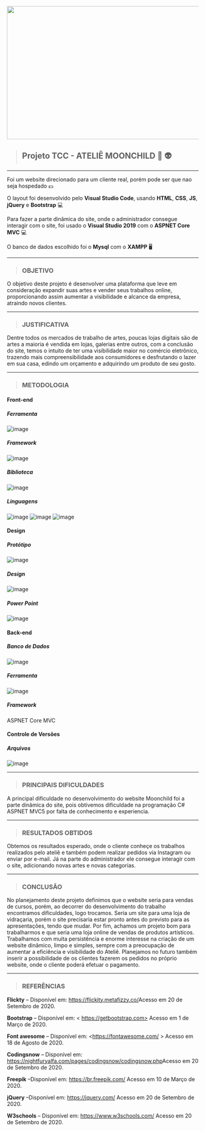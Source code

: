 

<p align="center">
  <img width="1200" height="350" src="https://image.freepik.com/vetores-gratis/ilustracao-dos-desenhos-animados-do-espaco-com-diferentes-planetas-galaxia-cosmos-elemento-do-universo-para-jogos-de-computador-livro-para-criancas_104571-83.jpg">
</p>

> ## Projeto TCC - ATELIÊ MOONCHILD :rocket: :alien:

---

Foi um website direcionado para um cliente real, porém pode ser que nao seja hospedado :dollar:

O layout foi desenvolvido pelo **Visual Studio Code**, usando **HTML**, **CSS**, **JS**, **jQuery** e **Bootstrap** :computer:

Para fazer a parte dinâmica do site, onde o administrador consegue interagir com o site, foi usado o **Visual Studio 2019** com o **ASPNET Core MVC** :computer:

O banco de dados escolhido foi o **Mysql** com o **XAMPP** 🖥️

---

> ### OBJETIVO 

O objetivo deste projeto é desenvolver uma plataforma que leve em consideração
expandir suas artes e vender seus trabalhos online, proporcionando assim aumentar a visibilidade e alcance da empresa, atraindo novos clientes.

---

> ### JUSTIFICATIVA

Dentre todos os mercados de trabalho de artes, poucas lojas digitais são de artes a maioria é vendida em lojas, galerias entre outros, com a conclusão do site, 
temos o intuito de ter uma visibilidade maior no comércio eletrônico, trazendo mais compreensibilidade aos consumidores e desfrutando o lazer em sua casa, 
edindo um orçamento e adquirindo um produto de seu gosto.

---

> ### METODOLOGIA

#### Front-end

##### Ferramenta

![image](https://img.shields.io/badge/Visual_Studio_Code-007ACC?style=for-the-badge&logo=visual-studio-code&logoColor=white)

##### Framework

![image](https://img.shields.io/badge/Bootstrap-563D7C?style=for-the-badge&logo=bootstrap&logoColor=white)

##### Biblioteca

![image](https://img.shields.io/badge/jQuery-0769AD?style=for-the-badge&logo=jquery&logoColor=white)
    
##### Linguagens

![image](https://img.shields.io/badge/HTML5-E34F26?style=for-the-badge&logo=html5&logoColor=white)
![image](https://img.shields.io/badge/CSS3-1572B6?style=for-the-badge&logo=css3&logoColor=white)
![image](https://img.shields.io/badge/JavaScript-323330?style=for-the-badge&logo=javascript&logoColor=F7DF1E)

#### Design

##### Protótipo

![image](https://img.shields.io/badge/Adobe_XD-FF26BE?style=for-the-badge&logo=adobe-xd&logoColor=white)

##### Design

![image](https://img.shields.io/badge/Adobe_Photoshop-31A8FE?style=for-the-badge&logo=adobe-photoshop&logoColor=white)

##### Power Point

![image](https://img.shields.io/badge/Canva-31A8FF?style=for-the-badge&logo=canva&logoColor=white)

#### Back-end

##### Banco de Dados

![image](https://img.shields.io/badge/MySQL-00000F?style=for-the-badge&logo=mysql&logoColor=white)

##### Ferramenta

![image](https://img.shields.io/badge/Visual_Studio-5C2D91?style=for-the-badge&logo=visual-studio&logoColor=white)
    
##### Framework

 ASPNET Core MVC

#### Controle de Versões

##### Arquivos

![image](https://img.shields.io/badge/GitHub-181717?style=for-the-badge&logo=GitHub&logoColor=white)

---

> ### PRINCIPAIS DIFICULDADES

A principal dificuldade no desenvolvimento do website Moonchild foi a parte dinâmica do site, pois obtivemos dificuldade na 
programação C# ASPNET MVC5 por falta de conhecimento e experiencia.

---

> ### RESULTADOS OBTIDOS

Obtemos os resultados esperado, onde o cliente conheçe os trabalhos realizados pelo ateliê e também podem realizar pedidos via Instagram ou enviar por e-mail. 
Já na parte do administrador ele consegue interagir com o site, adicionando novas artes e novas categorias.

---

> ### CONCLUSÃO

No planejamento deste projeto definimos que o website seria para vendas de cursos, porém, ao decorrer do desenvolvimento do trabalho encontramos dificuldades, logo trocamos. 
Seria um site para uma loja de vidraçaria, porém o site precisaria estar pronto antes do previsto para as apresentações, tendo que mudar. Por fim, achamos um projeto bom para trabalharmos e que seria uma loja online de vendas de produtos artísticos. Trabalhamos com muita persistência e enorme interesse na criação de um website dinâmico, limpo e simples, sempre com a preocupação de aumentar a eficiência e visibilidade do Ateliê. Planejamos no futuro também inserir a possibilidade de os clientes fazerem os pedidos no próprio website, onde o cliente poderá efetuar o pagamento.

---

> ### REFERÊNCIAS

**Flickty** – Disponível em: <https://flickity.metafizzy.co/>Acesso em 20 de Setembro de 2020.

**Bootstrap** – Disponível em: < https://getbootstrap.com> Acesso em 1 de Março de 2020.

**Font awesome** – Disponível em: <https://fontawesome.com/ > Acesso em 18 de Agosto de 2020.

**Codingsnow** – Disponível em: <https://nightfuryalfa.com/pages/codingsnow/codingsnow.php>Acesso em 20 de Setembro de 2020.

**Freepik** –Disponível em: <https://br.freepik.com/> Acesso em 10 de Março de 2020.

**jQuery** –Disponível em: <https://jquery.com/> Acesso em 20 de Setembro de 2020.

**W3schools** – Disponível em: <https://www.w3schools.com/> Acesso em 20 de Setembro de 2020.



